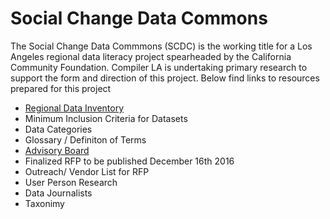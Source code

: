 # Social Change Data Commons
The Social Change Data Commmons (SCDC) is the working title for a Los Angeles regional data literacy project spearheaded by the California Community Foundation. Compiler LA is undertaking primary research to support the form and direction of this project. Below find links to resources prepared for this project

+ [Regional Data Inventory](https://github.com/compilerla/los-angeles-data-sources)
+ Minimum Inclusion Criteria for Datasets
+ Data Categories
+ Glossary / Definiton of Terms
+ [Advisory Board](https://github.com/compilerla/social-change-data-commons/blob/master/advisory-board.md)
+ Finalized RFP to be published December 16th 2016
+ Outreach/ Vendor List for RFP
+ User Person Research
 + Data Journalists
+ Taxonimy




